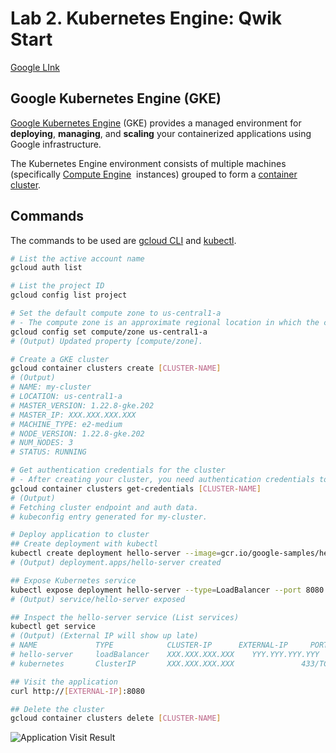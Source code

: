 # Lab 2. Kubernetes Engine: Qwik Start

[Google LInk](https://www.cloudskillsboost.google/focuses/878?parent=catalog)

## Google Kubernetes Engine (GKE)

[Google Kubernetes Engine](https://cloud.google.com/kubernetes-engine/) (GKE) provides a managed environment for **deploying**, **managing**, and **scaling** your containerized applications using Google infrastructure.

The Kubernetes Engine environment consists of multiple machines (specifically [Compute Engine](https://cloud.google.com/compute)
 instances) grouped to form a [container cluster](https://cloud.google.com/kubernetes-engine/docs/concepts/cluster-architecture).

## Commands

The commands to be used are [gcloud CLI](https://cloud.google.com/sdk/gcloud) and [kubectl](https://kubernetes.io/docs/reference/kubectl/).

```bash
# List the active account name
gcloud auth list

# List the project ID
gcloud config list project

# Set the default compute zone to us-central1-a
# - The compute zone is an approximate regional location in which the clusters and their resources live. For example, us-central1-a is a zone in the us-central1 region.
gcloud config set compute/zone us-central1-a
# (Output) Updated property [compute/zone].

# Create a GKE cluster
gcloud container clusters create [CLUSTER-NAME]
# (Output)
# NAME: my-cluster
# LOCATION: us-central1-a
# MASTER_VERSION: 1.22.8-gke.202
# MASTER_IP: XXX.XXX.XXX.XXX
# MACHINE_TYPE: e2-medium
# NODE_VERSION: 1.22.8-gke.202
# NUM_NODES: 3
# STATUS: RUNNING

# Get authentication credentials for the cluster
# - After creating your cluster, you need authentication credentials to interact with it.
gcloud container clusters get-credentials [CLUSTER-NAME]
# (Output)
# Fetching cluster endpoint and auth data.
# kubeconfig entry generated for my-cluster.

# Deploy application to cluster
## Create deployment with kubectl
kubectl create deployment hello-server --image=gcr.io/google-samples/hello-app:1.0
# (Output) deployment.apps/hello-server created

## Expose Kubernetes service
kubectl expose deployment hello-server --type=LoadBalancer --port 8080
# (Output) service/hello-server exposed

## Inspect the hello-server service (List services)
kubectl get service
# (Output) (External IP will show up late)
# NAME             TYPE            CLUSTER-IP      EXTERNAL-IP     PORT(S)           AGE
# hello-server     loadBalancer    XXX.XXX.XXX.XXX    YYY.YYY.YYY.YYY   8080:31991/TCP    65s
# kubernetes       ClusterIP       XXX.XXX.XXX.XXX               433/TCP           5m13s

## Visit the application
curl http://[EXTERNAL-IP]:8080

## Delete the cluster
gcloud container clusters delete [CLUSTER-NAME]
```

![Application Visit Result](https://user-images.githubusercontent.com/42485462/177025808-ac1c5e21-a361-41b6-9ea2-2599f51319d1.png)
